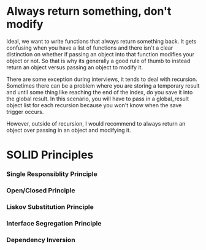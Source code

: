# Always return something, don't modify
Ideal, we want to write functions that always return something back. 
It gets confusing when you have a list of functions and there isn't a clear distinction on whether if passing an object into that function modifies your object or not.
So that is why its generally a good rule of thumb to instead return an object versus passing an object to modify it.

There are some exception during interviews, it tends to deal with recursion. Sometimes there can be a problem where you are storing a temporary result and until some thing like reaching the end of the index, do you save it into the global result.
In this scenario, you will have to pass in a global_result object list for each recursion because you won't know when the save trigger occurs.

However, outside of recursion, I would recommend to always return an object over passing in an object and modifying it.

# SOLID Principles
### Single Responsiblity Principle
### Open/Closed Principle
### Liskov Substitution Principle
### Interface Segregation Principle
### Dependency Inversion
